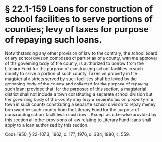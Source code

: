 # § 22.1-159 Loans for construction of school facilities to serve portions of counties; levy of taxes for purpose of repaying such loans.

<p>Notwithstanding any other provision of law to the contrary, the school board of any school division composed of part or all of a county, with the approval of the governing body of the county, is authorized to borrow from the Literary Fund for the purpose of constructing school facilities in such county to serve a portion of such county. Taxes on property in the magisterial districts served by such facilities shall be levied by the governing body of the county and collected for the purpose of repaying such loan; provided that, for the purposes of this section, a magisterial district shall not include a town constituting a separate school division but the governing body of the county may levy a separate tax on property in a town in such county constituting a separate school division to repay money borrowed by such county from the Literary Fund for the purpose of constructing school facilities in such town. Except as otherwise provided by this section all other provisions of law relating to Literary Fund loans shall apply to a loan authorized by this section.</p><p>Code 1950, § 22-107.3; 1962, c. 177; 1976, c. 334; 1980, c. 559.</p>